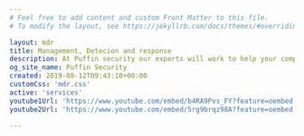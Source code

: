 ```yaml
---
# Feel free to add content and custom Front Matter to this file.
# To modify the layout, see https://jekyllrb.com/docs/themes/#overriding-theme-defaults

layout: mdr
title: Management, Detecion and response
description: At Puffin security our experts will work to help your company in order to contain, mitigate, remediate, and recover from the breach.
og_site_name: Puffin Security
created: 2019-08-12T09:43:10+00:00
customCss: 'mdr.css'
active: 'services'
youtube1Url: 'https://www.youtube.com/embed/b4RA9Pvs_FY?feature=oembed'
youtube2Url: 'https://www.youtube.com/embed/5rg9brqz98A?feature=oembed'

---
```

